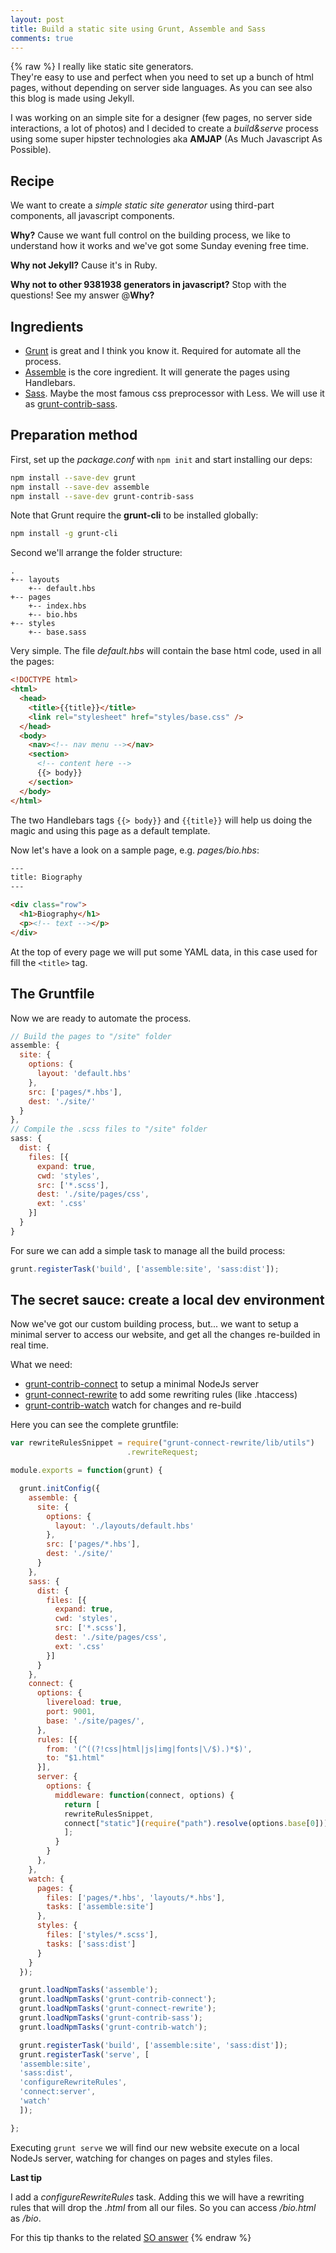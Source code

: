 ```yaml
---
layout: post
title: Build a static site using Grunt, Assemble and Sass
comments: true
---
```


{% raw %}
I really like static site generators.  
They're easy to use and perfect when you need to set up a bunch of html pages,
without depending on server side languages.
As you can see also this blog is made using Jekyll.

I was working on an simple site for a designer (few pages, no server side
interactions, a lot of photos) and I decided to create a *build&serve*
process using some super hipster technologies aka **AMJAP** (As Much Javascript
As Possible).

## Recipe

We want to create a *simple static site generator* using third-part components, all javascript components.

**Why?** Cause we want full control on the building process, we like to understand how it works and we've got some Sunday evening free time.

**Why not Jekyll?** Cause it's in Ruby.

**Why not to other 9381938 generators in javascript?** Stop with the questions! See my answer @**Why?**

## Ingredients

+ [Grunt](http://gruntjs.com/) is great and I think you know it. Required for automate all the process.
+ [Assemble](http://assemble.io/) is the core ingredient. It will generate the pages using Handlebars.
+ [Sass](http://sass-lang.com/). Maybe the most famous css preprocessor with Less. We will use it as [grunt-contrib-sass](https://github.com/gruntjs/grunt-contrib-sass).


## Preparation method

First, set up the *package.conf* with ```npm init``` and start installing our deps:

```bash
npm install --save-dev grunt
npm install --save-dev assemble
npm install --save-dev grunt-contrib-sass
```

Note that Grunt require the **grunt-cli** to be installed globally:

```bash
npm install -g grunt-cli
```

Second we'll arrange the folder structure:

```
.
+-- layouts
    +-- default.hbs
+-- pages
    +-- index.hbs
    +-- bio.hbs
+-- styles
    +-- base.sass
```

Very simple. The file *default.hbs* will contain the base html code, used in all the pages:

``` html
<!DOCTYPE html>
<html>
  <head>
    <title>{{title}}</title>
    <link rel="stylesheet" href="styles/base.css" />
  </head>
  <body>
    <nav><!-- nav menu --></nav>
    <section>
      <!-- content here -->
      {{> body}}
    </section>
  </body>
</html>
```

The two Handlebars tags ```{{> body}}``` and ```{{title}}``` will help us doing the magic and using this page as a default template.

Now let's have a look on a sample page, e.g. *pages/bio.hbs*:

``` html
---
title: Biography
---

<div class="row">
  <h1>Biography</h1>
  <p><!-- text --></p>
</div>
```

At the top of every page we will put some YAML data, in this case used for fill the ```<title>```
tag.

## The Gruntfile

Now we are ready to automate the process.

``` javascript
// Build the pages to "/site" folder
assemble: {
  site: {
    options: {
      layout: 'default.hbs'
    },
    src: ['pages/*.hbs'],
    dest: './site/'
  }
},
// Compile the .scss files to "/site" folder
sass: {
  dist: {
    files: [{
      expand: true,
      cwd: 'styles',
      src: ['*.scss'],
      dest: './site/pages/css',
      ext: '.css'
    }]
  }
}
```

For sure we can add a simple task to manage all the build process:

``` javascript
grunt.registerTask('build', ['assemble:site', 'sass:dist']);
```

## The secret sauce: create a local dev environment

Now we've got our custom building process, but... we want to setup a minimal server
to access our website, and get all the changes re-builded in real time.

What we need:

+ [grunt-contrib-connect](https://github.com/gruntjs/grunt-contrib-connect) to setup a minimal NodeJs server
+ [grunt-connect-rewrite](https://www.npmjs.com/package/grunt-connect-rewrite) to add some rewriting rules (like .htaccess)
+ [grunt-contrib-watch](https://github.com/gruntjs/grunt-contrib-watch) watch for changes and re-build

Here you can see the complete gruntfile:

```javascript
var rewriteRulesSnippet = require("grunt-connect-rewrite/lib/utils")
                          .rewriteRequest;

module.exports = function(grunt) {

  grunt.initConfig({
    assemble: {
      site: {
        options: {
          layout: './layouts/default.hbs'
        },
        src: ['pages/*.hbs'],
        dest: './site/'
      }
    },
    sass: {
      dist: {
        files: [{
          expand: true,
          cwd: 'styles',
          src: ['*.scss'],
          dest: './site/pages/css',
          ext: '.css'
        }]
      }
    },
    connect: {
      options: {
        livereload: true,
        port: 9001,
        base: './site/pages/',
      },
      rules: [{
        from: '(^((?!css|html|js|img|fonts|\/$).)*$)',
        to: "$1.html"
      }],
      server: {
        options: {
          middleware: function(connect, options) {
            return [
            rewriteRulesSnippet,
            connect["static"](require("path").resolve(options.base[0]))
            ];
          }
        }
      },
    },
    watch: {
      pages: {
        files: ['pages/*.hbs', 'layouts/*.hbs'],
        tasks: ['assemble:site']
      },
      styles: {
        files: ['styles/*.scss'],
        tasks: ['sass:dist']
      }
    }
  });

  grunt.loadNpmTasks('assemble');
  grunt.loadNpmTasks('grunt-contrib-connect');
  grunt.loadNpmTasks('grunt-connect-rewrite');
  grunt.loadNpmTasks('grunt-contrib-sass');
  grunt.loadNpmTasks('grunt-contrib-watch');

  grunt.registerTask('build', ['assemble:site', 'sass:dist']);
  grunt.registerTask('serve', [
  'assemble:site',
  'sass:dist',
  'configureRewriteRules',
  'connect:server',
  'watch'
  ]);

};

```

Executing ```grunt serve``` we will find our new website execute on a local NodeJs
server, watching for changes on pages and styles files.

**Last tip**

I add a *configureRewriteRules* task. Adding this we will have a rewriting rules that will
drop the *.html* from all our files. So you can access */bio.html* as */bio*.

For this tip thanks to the related [SO answer](http://stackoverflow.com/questions/19422559/removing-file-extension-using-grunt-contrib-connect-and-grunt-connect-rewrite)
{% endraw %}
